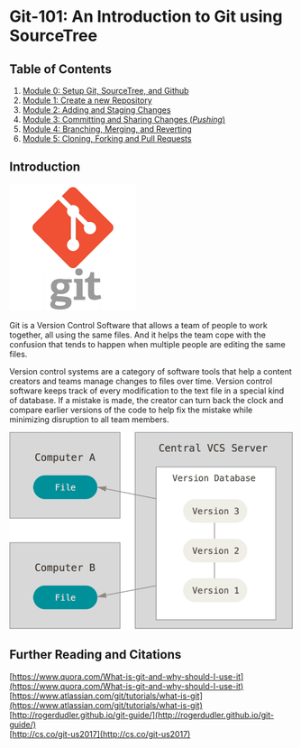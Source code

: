 # Git-101: An Introduction to Git using SourceTree

## Table of Contents

1. [Module 0: Setup Git, SourceTree, and Github](./Module-0)
1. [Module 1: Create a new Repository](./Module-1)
1. [Module 2: Adding and Staging Changes](./Module-2)
1. [Module 3: Committing and Sharing Changes (*Pushing*)](./Module-3)
1. [Module 4: Branching, Merging, and Reverting](./Module-4)
1. [Module 5: Cloning, Forking and Pull Requests](./Module-5)

## Introduction

![git](images/git.png)

Git is a Version Control Software that allows a team of people to work together, all using the same files. And it helps the team cope with the confusion that tends to happen when multiple people are editing the same files.

Version control systems are a category of software tools that help a content creators and teams manage changes to files over time. Version control software keeps track of every modification to the text file in a special kind of database. If a mistake is made, the creator can turn back the clock and compare earlier versions of the code to help fix the mistake while minimizing disruption to all team members.

![version control systems](images/centralized.png)

## Further Reading and Citations

[https://www.quora.com/What-is-git-and-why-should-I-use-it](https://www.quora.com/What-is-git-and-why-should-I-use-it)  
[https://www.atlassian.com/git/tutorials/what-is-git](https://www.atlassian.com/git/tutorials/what-is-git)  
[http://rogerdudler.github.io/git-guide/](http://rogerdudler.github.io/git-guide/)  
[http://cs.co/git-us2017](http://cs.co/git-us2017)